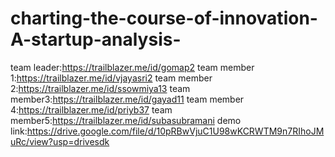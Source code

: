 # charting-the-course-of-innovation-A-startup-analysis-
team leader:https://trailblazer.me/id/gomap2
team member 1:https://trailblazer.me/id/vjayasri2
team member 2:https://trailblazer.me/id/ssowmiya13
team member3:https://trailblazer.me/id/gayad11
team member 4:https://trailblazer.me/id/priyb37
team member5:https://trailblazer.me/id/subasubramani
demo link:https://drive.google.com/file/d/10pRBwVjuC1U98wKCRWTM9n7RIhoJMuRc/view?usp=drivesdk
